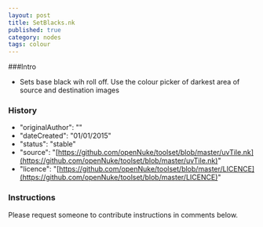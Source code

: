```yaml
---
layout: post
title: SetBlacks.nk
published: true
category: nodes
tags: colour
---
```


###Intro
- Sets base black wih roll off. Use the colour picker of darkest area of source and destination images

### History
- "originalAuthor": ""
- "dateCreated": "01/01/2015"
- "status": "stable"
- "source": "[https://github.com/openNuke/toolset/blob/master/uvTile.nk](https://github.com/openNuke/toolset/blob/master/uvTile.nk)"
- "licence": "[https://github.com/openNuke/toolset/blob/master/LICENCE](https://github.com/openNuke/toolset/blob/master/LICENCE)"

### Instructions
Please request someone to contribute instructions in comments below.